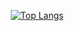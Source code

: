 

<div align=center>



<!--![Top Langs](https://github-readme-stats.vercel.app/api/top-langs/?username=chobkyu&layout=compact&theme=tokyonight%20&langs_count=10)-->
  
[![Top Langs](https://github-readme-stats.vercel.app/api/top-langs/?username=chobkyu&langs_count=10&layout=compact&theme=tokyonight%20&langs_count=10)](https://github.com/chobkyu/chobkyu)﻿
 
<!--![Top Langs](https://github-readme-stats.vercel.app/api/top-langs/?username=chobkyu&layout=compact&theme=tokyonight%20&langs_count=8)-->
<!--[![Hits](https://hits.seeyoufarm.com/api/count/incr/badge.svg?url=https%3A%2F%2Fgithub.com%2Fchobkyu&count_bg=%23202020&title_bg=%23555555&icon=github.svg&icon_color=%23E7E7E7&title=hits&edge_flat=true)](https://hits.seeyoufarm.com)-->

<!--![Anurag's github stats](https://github-readme-stats.vercel.app/api?username=chobkyu&show_icons=true&theme=tokyonight) -->
</div>
